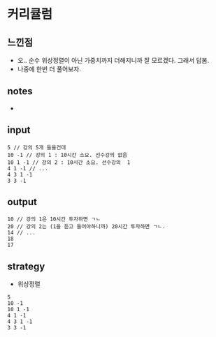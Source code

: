 # 커리큘럼

## 느낀점
* 오.. 순수 위상정렬이 아닌 가중치까지 더해지니까 잘 모르겠다. 그래서 답봄.
* 나중에 한번 더 풀어보자.

## notes
* 

## input
```
5 // 강의 5개 들을건데
10 -1 // 강의 1 : 10시간 소요. 선수강의 없음
10 1 -1 // 강의 2 : 10시간 소요. 선수강의  1
4 1 -1 // ...
4 3 1 -1
3 3 -1
```

## output
```
10 // 강의 1은 10시간 투자하면 ㄱㄴ
20 // 강의 2는 (1을 듣고 들어야하니까) 20시간 투자하면 ㄱㄴ.
14 // ...
18
17
```

## strategy
* 위상정렬

```
5
10 -1
10 1 -1
4 1 -1
4 3 1 -1
3 3 -1
```
